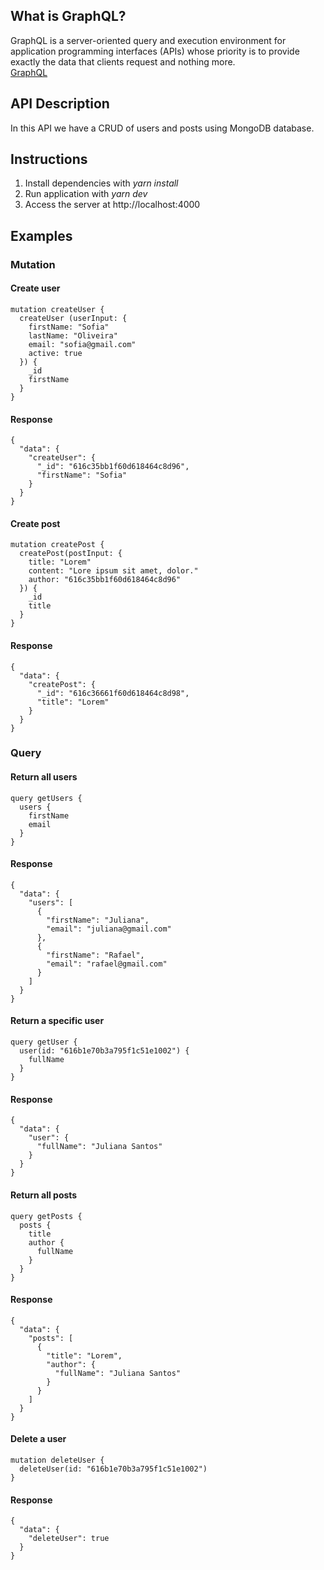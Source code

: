 ## What is GraphQL?

GraphQL is a server-oriented query and execution environment for application programming interfaces (APIs) whose priority is to provide exactly the data that clients request and nothing more.
<br>
<a href="https://graphql.org/" target="_blank">GraphQL</a>

## API Description

In this API we have a CRUD of users and posts using MongoDB database.

## Instructions

1. Install dependencies with <i>yarn install</i>
2. Run application with <i>yarn dev</i>
3. Access the server at http://localhost:4000

## Examples

### Mutation
#### Create user
```
mutation createUser {
  createUser (userInput: {
    firstName: "Sofia"
    lastName: "Oliveira"
    email: "sofia@gmail.com"
    active: true
  }) {
    _id
    firstName
  }
}
```
#### Response
```
{
  "data": {
    "createUser": {
      "_id": "616c35bb1f60d618464c8d96",
      "firstName": "Sofia"
    }
  }
}
```
#### Create post
```
mutation createPost {
  createPost(postInput: {
    title: "Lorem"
    content: "Lore ipsum sit amet, dolor."
    author: "616c35bb1f60d618464c8d96"
  }) {
    _id
    title
  }
}
```
#### Response
```
{
  "data": {
    "createPost": {
      "_id": "616c36661f60d618464c8d98",
      "title": "Lorem"
    }
  }
}
```

### Query

#### Return all users
```
query getUsers {
  users {
    firstName
    email
  }
}
```

#### Response
```
{
  "data": {
    "users": [
      {
        "firstName": "Juliana",
        "email": "juliana@gmail.com"
      },
      {
        "firstName": "Rafael",
        "email": "rafael@gmail.com"
      }
    ]
  }
}
```

#### Return a specific user
```
query getUser {
  user(id: "616b1e70b3a795f1c51e1002") {
    fullName
  }
}
```

#### Response
```
{
  "data": {
    "user": {
      "fullName": "Juliana Santos"
    }
  }
}
```

#### Return all posts
```
query getPosts {
  posts {
    title
    author {
      fullName
    }
  }
}
```

#### Response
```
{
  "data": {
    "posts": [
      {
        "title": "Lorem",
        "author": {
          "fullName": "Juliana Santos"
        }
      }
    ]
  }
}
```

#### Delete a user
```
mutation deleteUser {
  deleteUser(id: "616b1e70b3a795f1c51e1002")
}
```

#### Response
```
{
  "data": {
    "deleteUser": true
  }
}
```

